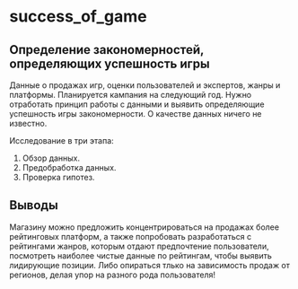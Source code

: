 # success_of_game
## Определение закономерностей, определяющих успешность игры

Данные о продажах игр, оценки пользователей и экспертов, жанры и платформы.
Планируется кампания на следующий год. Нужно отработать принцип работы с данными и  выявить определяющие успешность игры закономерности. 
О качестве данных ничего не известно. 
 
Исследование в три этапа:
 1. Обзор данных.
 2. Предобработка данных.
 3. Проверка гипотез.

## Выводы

Магазину можно предложить концентрироваться на продажах более рейтинговых платформ, а также попробовать разработаться с рейтингами жанров, которым отдают предпочтение пользователи, посмотреть наиболее чистые данные по рейтингам, чтобы выявить лидирующие позиции. Либо опираться тлько на зависимость продаж от регионов, делая упор на разного рода пользователя!
